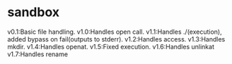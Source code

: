 # sandbox
v0.1:Basic file handling.
v1.0:Handles open call.
v1.1:Handles ./(execution), added bypass on fail(outputs to stderr).
v1.2:Handles access.
v1.3:Handles mkdir.
v1.4:Handles openat.
v1.5:Fixed execution.
v1.6:Handles unlinkat
v1.7:Handles rename

